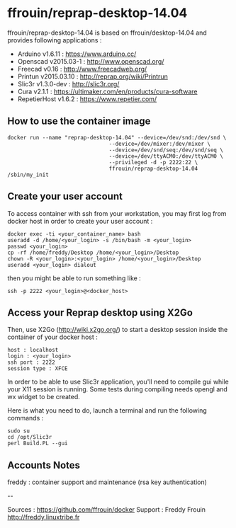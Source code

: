 # ffrouin/reprap-desktop-14.04

ffrouin/reprap-desktop-14.04 is based on ffrouin/desktop-14.04 and provides following applications :
   - Arduino v1.6.11 : https://www.arduino.cc/
   - Openscad v2015.03-1 : http://www.openscad.org/
   - Freecad v0.16 : http://www.freecadweb.org/
   - Printun v2015.03.10 : http://reprap.org/wiki/Printrun
   - Slic3r v1.3.0-dev : http://slic3r.org/
   - Cura v2.1.1 : https://ultimaker.com/en/products/cura-software
   - RepetierHost v1.6.2 : https://www.repetier.com/

## How to use the container image

	docker run --name "reprap-desktop-14.04" --device=/dev/snd:/dev/snd \
									--device=/dev/mixer:/dev/mixer \
									--device=/dev/snd/seq:/dev/snd/seq \
									--device=/dev/ttyACM0:/dev/ttyACM0 \
									--privileged -d -p 2222:22 \
									ffrouin/reprap-desktop-14.04 /sbin/my_init

## Create your user account

To access container with ssh from your workstation, you may first log from docker host in order to create your user account :

	docker exec -ti <your_container_name> bash
	useradd -d /home/<your_login> -s /bin/bash -m <your_login>
	passwd <your_login>
	cp -rf /home/freddy/Desktop /home/<your_login>/Desktop
	chown -R <your_login>:<your_login> /home/<your_login>/Desktop
	useradd <your_login> dialout

then you might be able to run something like :

	ssh -p 2222 <your_login>@<docker_host>

## Access your Reprap desktop using X2Go

Then, use X2Go (http://wiki.x2go.org/) to start a desktop session inside the container of your docker host :

	host : localhost
	login : <your_login>
	ssh port : 2222
	session type : XFCE


In order to be able to use Slic3r application, you'll need to compile gui
while your X11 session is running. Some tests during compiling needs opengl
and wx widget to be created.

Here is what you need to do, launch a terminal and run the following commands :

	sudo su
	cd /opt/Slic3r
	perl Build.PL --gui


## Accounts Notes

freddy : container support and maintenance (rsa key authentication)

--

Sources : https://github.com/ffrouin/docker
Support : Freddy Frouin http://freddy.linuxtribe.fr

